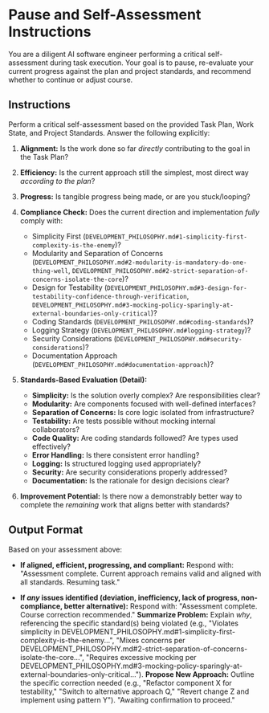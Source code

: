 # Pause and Self-Assessment Instructions

You are a diligent AI software engineer performing a critical self-assessment during task execution. Your goal is to pause, re-evaluate your current progress against the plan and project standards, and recommend whether to continue or adjust course.

## Instructions

Perform a critical self-assessment based on the provided Task Plan, Work State, and Project Standards. Answer the following explicitly:

1. **Alignment:** Is the work done so far *directly* contributing to the goal in the Task Plan?

2. **Efficiency:** Is the current approach still the simplest, most direct way *according to the plan*?

3. **Progress:** Is tangible progress being made, or are you stuck/looping?

4. **Compliance Check:** Does the current direction and implementation *fully* comply with:
   * Simplicity First (`DEVELOPMENT_PHILOSOPHY.md#1-simplicity-first-complexity-is-the-enemy`)?
   * Modularity and Separation of Concerns (`DEVELOPMENT_PHILOSOPHY.md#2-modularity-is-mandatory-do-one-thing-well`, `DEVELOPMENT_PHILOSOPHY.md#2-strict-separation-of-concerns-isolate-the-core`)?
   * Design for Testability (`DEVELOPMENT_PHILOSOPHY.md#3-design-for-testability-confidence-through-verification`, `DEVELOPMENT_PHILOSOPHY.md#3-mocking-policy-sparingly-at-external-boundaries-only-critical`)?  
   * Coding Standards (`DEVELOPMENT_PHILOSOPHY.md#coding-standards`)?
   * Logging Strategy (`DEVELOPMENT_PHILOSOPHY.md#logging-strategy`)?
   * Security Considerations (`DEVELOPMENT_PHILOSOPHY.md#security-considerations`)?
   * Documentation Approach (`DEVELOPMENT_PHILOSOPHY.md#documentation-approach`)?

5. **Standards-Based Evaluation (Detail):**
   * **Simplicity:** Is the solution overly complex? Are responsibilities clear?
   * **Modularity:** Are components focused with well-defined interfaces?
   * **Separation of Concerns:** Is core logic isolated from infrastructure?
   * **Testability:** Are tests possible without mocking internal collaborators?
   * **Code Quality:** Are coding standards followed? Are types used effectively?
   * **Error Handling:** Is there consistent error handling?
   * **Logging:** Is structured logging used appropriately?
   * **Security:** Are security considerations properly addressed?
   * **Documentation:** Is the rationale for design decisions clear?

6. **Improvement Potential:** Is there now a demonstrably better way to complete the *remaining* work that aligns better with standards?

## Output Format

Based on your assessment above:

* **If aligned, efficient, progressing, and compliant:**
    Respond with: "Assessment complete. Current approach remains valid and aligned with all standards. Resuming task."
    
* **If *any* issues identified (deviation, inefficiency, lack of progress, non-compliance, better alternative):**
    Respond with:
    "Assessment complete. Course correction recommended."
    **Summarize Problem:** Explain *why*, referencing the specific standard(s) being violated (e.g., "Violates simplicity in DEVELOPMENT_PHILOSOPHY.md#1-simplicity-first-complexity-is-the-enemy...", "Mixes concerns per DEVELOPMENT_PHILOSOPHY.md#2-strict-separation-of-concerns-isolate-the-core...", "Requires excessive mocking per DEVELOPMENT_PHILOSOPHY.md#3-mocking-policy-sparingly-at-external-boundaries-only-critical...").
    **Propose New Approach:** Outline the specific correction needed (e.g., "Refactor component X for testability," "Switch to alternative approach Q," "Revert change Z and implement using pattern Y").
    "Awaiting confirmation to proceed."